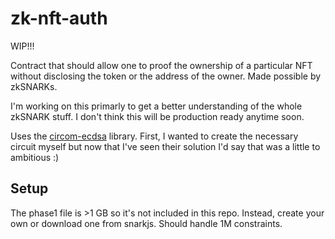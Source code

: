 # zk-nft-auth

WIP!!!

Contract that should allow one to proof the ownership of a particular NFT without disclosing the token or the address of the owner. Made possible by zkSNARKs.

I'm working on this primarly to get a better understanding of the whole zkSNARK stuff. I don't think this will be production ready anytime soon.

Uses the [circom-ecdsa](https://github.com/0xPARC/circom-ecdsa) library. First, I wanted to create the necessary circuit myself but now that I've seen their solution I'd say that was a little to ambitious :)

## Setup

The phase1 file is >1 GB so it's not included in this repo. Instead, create your own or download one from snarkjs. Should handle 1M constraints.
